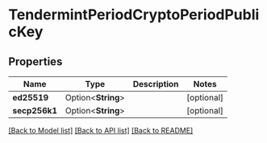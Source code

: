 # TendermintPeriodCryptoPeriodPublicKey

## Properties

Name | Type | Description | Notes
------------ | ------------- | ------------- | -------------
**ed25519** | Option<**String**> |  | [optional]
**secp256k1** | Option<**String**> |  | [optional]

[[Back to Model list]](../README.md#documentation-for-models) [[Back to API list]](../README.md#documentation-for-api-endpoints) [[Back to README]](../README.md)


